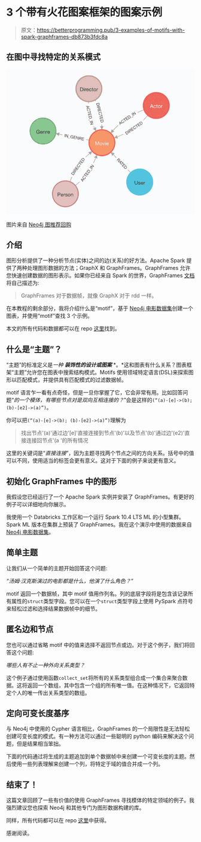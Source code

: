 # 3 个带有火花图案框架的图案示例

> 原文：<https://betterprogramming.pub/3-examples-of-motifs-with-spark-graphframes-db873b3fdc8a>

## 在图中寻找特定的关系模式

![](img/292cfe91f0a85755ee0a437b5fab19ea.png)

图片来自 [Neo4j 图推荐回购](https://github.com/neo4j-graph-examples/recommendations)

## 介绍

图形分析提供了一种分析节点(实体)之间的边(关系)的好方法。Apache Spark 提供了两种处理图形数据的方法；GraphX 和 GraphFrames。GraphFrames 允许您快速创建数据的图形表示。如果你已经来自 Spark 的世界，GraphFrames [文档](https://graphframes.github.io/graphframes/docs/_site/index.html)将自己描述为:

> GraphFrames 对于数据帧，就像 GraphX 对于 rdd 一样。

在本教程的剩余部分，我将介绍什么是“motif”，基于 [Neo4j 电影数据集](https://github.com/neo4j-graph-examples/recommendations)创建一个图表，并使用“motif”查找 3 个示例。

本文的所有代码和数据都可以在 repo [这里](https://github.com/sjrusso8/graph-motifs)找到。

## 什么是“主题”？

“主题”的标准定义是*一种* ***装饰性的设计或图案*** *。*这和图表有什么关系？图表框架“主题”允许您在图表中搜索结构模式。Motifs 使用领域特定语言(DSL)来探索图形以匹配模式，并提供具有匹配模式的过滤数据帧。

motif 语言乍一看有点奇怪，但是一旦你掌握了它，它会非常有用。比如回答问题“*的一个模体，有哪些节点对是双向互相连接的？*”会是这样的`(“(a)-[e]->(b); (b)-[e2]->(a)”)`。

你可以把`(“(a)-[e]->(b); (b)-[e2]->(a)”)`理解为

> 找出节点'(a)'通过边'[e]'直接连接到节点'(b)'以及节点'(b)'通过边'(e2)'直接连接回节点'(a '的所有情况

这里的关键词是“*直接连接*”，因为主题寻找两个节点之间的方向关系。括号中的值可以不同，使用适当的标签会更有意义。这对于下面的例子来说更有意义。

## 初始化 GraphFrames 中的图形

我假设您已经运行了一个 Apache Spark 实例并安装了 GraphFrames。有更好的例子可以详细地向你展示。

我使用一个 Databricks 工作区和一个运行 Spark 10.4 LTS ML 的小型集群。Spark ML 版本在集群上预装了 GraphFrames。我在这个演示中使用的数据来自 [Neo4j 电影数据集](https://github.com/neo4j-graph-examples/recommendations)。

## 简单主题

让我们从一个简单的主题开始回答这个问题:

*“汤姆·汉克斯演过的电影都是什么，他演了什么角色？”*

motif 返回一个数据帧，其中 motif 值用作列名。列的底层字段将是包含该记录所有属性的`struct`类型字段。您可以在一个`struct`类型字段上使用 PySpark 点符号来轻松过滤和选择结果数据帧中的细节。

## 匿名边和节点

您也可以通过省略 motif 中的值来选择不返回节点或边。对于这个例子，我们将回答这个问题:

*哪些人有不止一种外向关系类型？*

这个例子通过使用函数`collect_set`将所有的关系类型组合成一个集合来聚合数据。这将返回一个数组，其中包含一个组的所有唯一值。在这种情况下，它返回特定个人的唯一传出关系类型的数组。

## 定向可变长度基序

与 Neo4j 中使用的 Cypher 语言相比，GraphFrames 的一个局限性是无法轻松创建可变长度的模式。有一种方法可以通过一些聪明的 python 编码来解决这个问题，但是结果相当笨拙。

下面的代码通过将生成的主题追加到单个数据帧中来创建一个可变长度的主题。然后使用一些列表理解来创建一个列，将特定于域的值合并成一个列。

## 结束了！

这篇文章回顾了一些有价值的使用 GraphFrames 寻找模体的特定领域的例子。我强烈建议您也探索 Neo4j 和其他专门为图形数据构建的库。

同样，所有代码都可以在 repo [这里](https://github.com/sjrusso8/graph-motifs)中获得。

感谢阅读。
